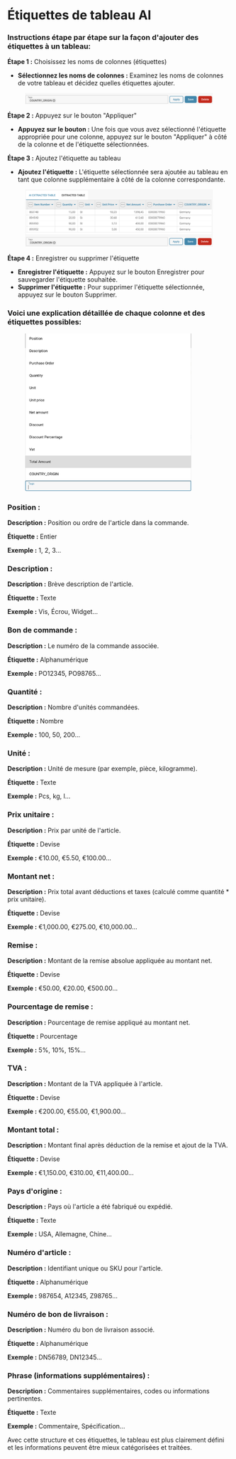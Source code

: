 # Étiquettes de tableau AI

### Instructions étape par étape sur la façon d'ajouter des étiquettes à un tableau:

**Étape 1 :** Choisissez les noms de colonnes (étiquettes)

* **Sélectionnez les noms de colonnes :** Examinez les noms de colonnes de votre tableau et décidez quelles étiquettes ajouter.

<figure><img src="../../../.gitbook/assets/ai-table-tags1.png" alt=""><figcaption></figcaption></figure>

**Étape 2 :** Appuyez sur le bouton "Appliquer"

* **Appuyez sur le bouton :** Une fois que vous avez sélectionné l'étiquette appropriée pour une colonne, appuyez sur le bouton "Appliquer" à côté de la colonne et de l'étiquette sélectionnées.

**Étape 3 :** Ajoutez l'étiquette au tableau

* **Ajoutez l'étiquette :** L'étiquette sélectionnée sera ajoutée au tableau en tant que colonne supplémentaire à côté de la colonne correspondante.

<figure><img src="../../../.gitbook/assets/ai-table-tags2.png" alt=""><figcaption></figcaption></figure>

**Étape 4 :** Enregistrer ou supprimer l'étiquette

* **Enregistrer l'étiquette :** Appuyez sur le bouton Enregistrer pour sauvegarder l'étiquette souhaitée.
* **Supprimer l'étiquette :** Pour supprimer l'étiquette sélectionnée, appuyez sur le bouton Supprimer.

### Voici une explication détaillée de chaque colonne et des étiquettes possibles:

<figure><img src="../../../.gitbook/assets/ai-table-tags3.png" alt="" width="375"><figcaption></figcaption></figure>

### **Position :**

**Description :** Position ou ordre de l'article dans la commande.

**Étiquette :** Entier

**Exemple :** 1, 2, 3...

### **Description :**

**Description :** Brève description de l'article.

**Étiquette :** Texte

**Exemple :** Vis, Écrou, Widget...

### Bon de commande :

**Description :** Le numéro de la commande associée.

**Étiquette :** Alphanumérique

**Exemple :** PO12345, PO98765...

### Quantité :

**Description :** Nombre d'unités commandées.

**Étiquette :** Nombre

**Exemple :** 100, 50, 200...

### Unité :

**Description :** Unité de mesure (par exemple, pièce, kilogramme).

**Étiquette :** Texte

**Exemple :** Pcs, kg, l...

### Prix unitaire :

**Description :** Prix par unité de l'article.

**Étiquette :** Devise

**Exemple :** €10.00, €5.50, €100.00...

### Montant net :

**Description :** Prix total avant déductions et taxes (calculé comme quantité \* prix unitaire).

**Étiquette :** Devise

**Exemple :** €1,000.00, €275.00, €10,000.00...

### Remise :

**Description :** Montant de la remise absolue appliquée au montant net.

**Étiquette :** Devise

**Exemple :** €50.00, €20.00, €500.00...

### Pourcentage de remise :

**Description :** Pourcentage de remise appliqué au montant net.

**Étiquette :** Pourcentage

**Exemple :** 5%, 10%, 15%...

### TVA :

**Description :** Montant de la TVA appliquée à l'article.

**Étiquette :** Devise

**Exemple :** €200.00, €55.00, €1,900.00...

### Montant total :

**Description :** Montant final après déduction de la remise et ajout de la TVA.

**Étiquette :** Devise

**Exemple :** €1,150.00, €310.00, €11,400.00...

### Pays d'origine :

**Description :** Pays où l'article a été fabriqué ou expédié.

**Étiquette :** Texte

**Exemple :** USA, Allemagne, Chine...

### Numéro d'article :

**Description :** Identifiant unique ou SKU pour l'article.

**Étiquette :** Alphanumérique

**Exemple :** 987654, A12345, Z98765...

### Numéro de bon de livraison :

**Description :** Numéro du bon de livraison associé.

**Étiquette :** Alphanumérique

**Exemple :** DN56789, DN12345...

### Phrase (informations supplémentaires) :

**Description :** Commentaires supplémentaires, codes ou informations pertinentes.

**Étiquette :** Texte

**Exemple :** Commentaire, Spécification...

Avec cette structure et ces étiquettes, le tableau est plus clairement défini et les informations peuvent être mieux catégorisées et traitées.
